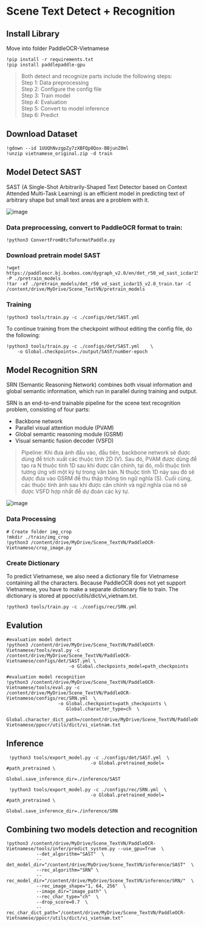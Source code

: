 # Scene Text Detect + Recognition

## Install Library 
Move into folder PaddleOCR-Vietnamese
```buildoutcfg
!pip install -r requirements.txt
!pip install paddlepaddle-gpu 
```
> Both detect and recognize parts include the following steps: <br>
Step 1: Data preprocessing <br> 
Step 2: Configure the config file <br> 
Step 3: Train model <br> 
Step 4: Evaluation <br> 
Step 5: Convert to model inference <br> 
Step 6: Predict <br> 

## Download Dataset
```buildoutcfg
!gdown --id 1UUQhNvzgpZy7zXBFQp0Qox-BBjunZ0ml
!unzip vietnamese_original.zip -d train
```

## Model Detect SAST
SAST (A Single-Shot Arbitrarily-Shaped Text Detector based on Context Attended Multi-Task Learning) is an efficient model in predicting text of arbitrary shape but small text areas are a problem with it.

![image](https://i.ibb.co/J7Bv8L1/nh2.png)

### Data preprocessing, convert to PaddleOCR format to train:
```buildoutcfg
!python3 ConvertFromBtcToFormatPaddle.py
```
### Download pretrain model SAST
```buildoutcfg
!wget https://paddleocr.bj.bcebos.com/dygraph_v2.0/en/det_r50_vd_sast_icdar15_v2.0_train.tar -P ./pretrain_models
!tar -xf ./pretrain_models/det_r50_vd_sast_icdar15_v2.0_train.tar -C /content/drive/MyDrive/Scene_TextVN/pretrain_models
```

### Training
```buildoutcfg
!python3 tools/train.py -c ./configs/det/SAST.yml
```
To continue training from the checkpoint without editing the config file, do the following:
```buildoutcfg
!python3 tools/train.py -c ./configs/det/SAST.yml    \
    -o Global.checkpoints=./output/SAST/number-epoch
```

## Model Recognition SRN
SRN (Semantic Reasoning Network) combines both visual information and global semantic information, which run in parallel during training and output. <br>

SRN is an end-to-end trainable pipeline for the scene text recognition problem, consisting of four parts: <br>

* Backbone network
* Parallel visual attention module (PVAM)
* Global semantic reasoning module (GSRM)
* Visual semantic fusion decoder (VSFD)

> Pipeline: Khi đưa ảnh đầu vào, đầu tiên, backbone network sẽ được dùng để trích xuất các thuộc tính 2D (V). Sau đó, PVAM được dùng để tạo ra N thuộc tính 1D sau khi được căn chỉnh, tại đó, mỗi thuộc tính tương ứng với một ký tự trong văn bản. N thuộc tính 1D này sau đó sẽ được đưa vào GSRM để thu thập thông tin ngữ nghĩa (S). Cuối cùng, các thuộc tính ảnh sau khi được căn chỉnh và ngữ nghĩa của nó sẽ được VSFD hợp nhất để dự đoán các ký tự.

![image](https://i.ibb.co/zVjpqsh/nh3.png)

### Data Processing 
```buildoutcfg
# Create folder img_crop
!mkdir ./train/img_crop
!python3 /content/drive/MyDrive/Scene_TextVN/PaddleOCR-Vietnamese/crop_image.py
```
### Create Dictionary
To predict Vietnamese, we also need a dictionary file for Vietnamese containing all the characters. Because PaddleOCR does not yet support Vietnamese, you have to make a separate dictionary file to train. The dictionary is stored at ppocr/utils/dict/vi_vietnam.txt.

```buildoutcfg
!python3 tools/train.py -c ./configs/rec/SRN.yml 
```

## Evalution
```buildoutcfg
#evaluation model detect 
!python3 /content/drive/MyDrive/Scene_TextVN/PaddleOCR-Vietnamese/tools/eval.py -c /content/drive/MyDrive/Scene_TextVN/PaddleOCR-Vietnamese/configs/det/SAST.yml \
                       -o Global.checkpoints_model=path_checkpoints
```

```buildoutcfg
#evaluation model recognition
!python3 /content/drive/MyDrive/Scene_TextVN/PaddleOCR-Vietnamese/tools/eval.py -c /content/drive/MyDrive/Scene_TextVN/PaddleOCR-Vietnamese/configs/rec/SRN.yml  \
                   -o Global.checkpoints=path_checkpoints \
                      Global.character_type=ch  \
                       Global.character_dict_path=/content/drive/MyDrive/Scene_TextVN/PaddleOCR-Vietnamese/ppocr/utils/dict/vi_vietnam.txt  
```
## Inference
```buildoutcfg
 !python3 tools/export_model.py -c ./configs/det/SAST.yml  \
                               -o Global.pretrained_model= #path_pretrained \
                                  Global.save_inference_dir=./inference/SAST
```

```buildoutcfg
 !python3 tools/export_model.py -c ./configs/rec/SRN.yml  \
                               -o Global.pretrained_model= #path_pretrained \
                                  Global.save_inference_dir=./inference/SRN
```

## Combining two models detection and recognition
```buildoutcfg
!python3 /content/drive/MyDrive/Scene_TextVN/PaddleOCR-Vietnamese/tools/infer/predict_system.py --use_gpu=True  \
           --det_algorithm="SAST"  \
           --det_model_dir="/content/drive/MyDrive/Scene_TextVN/inference/SAST"  \
           --rec_algorithm="SRN" \
           --rec_model_dir="/content/drive/MyDrive/Scene_TextVN/inference/SRN/"  \
           --rec_image_shape="1, 64, 256"  \
           --image_dir="image_path" \
           --rec_char_type="ch"  \
           --drop_score=0.7  \
           --rec_char_dict_path="/content/drive/MyDrive/Scene_TextVN/PaddleOCR-Vietnamese/ppocr/utils/dict/vi_vietnam.txt" 
```
